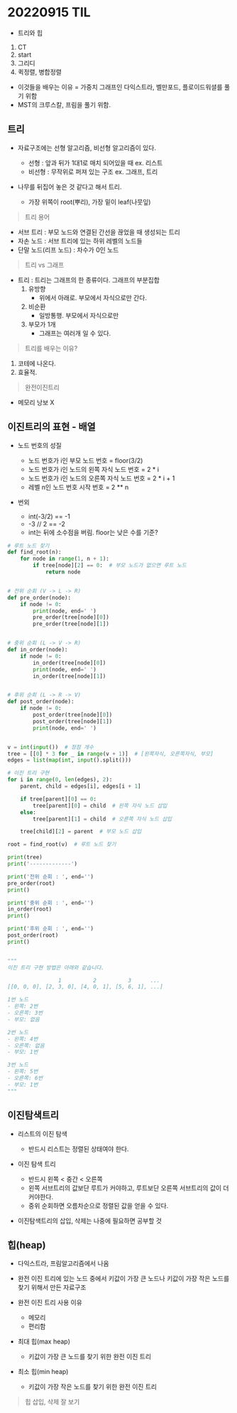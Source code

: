 # 20220915 TIL

- 트리와 힙
1. CT
2. start
3. 그리디
4. 퀵정렬, 병합정렬

- 이것들을 배우는 이유 = 가중치 그래프인 다익스트라, 벨만포드, 플로이드워셜를 풀기 위함
- MST의 크루스칼, 프림을 풀기 위함.

## 트리

- 자료구조에는 선형 알고리즘, 비선형 알고리즘이 있다.
  - 선형 : 앞과 뒤가 1대1로 매치 되어있을 때 ex. 리스트
  - 비선형 : 무작위로 퍼져 있는 구조 ex. 그래프, 트리

- 나무를 뒤집어 놓은 것 같다고 해서 트리.
  - 가장 위쪽이 root(뿌리), 가장 밑이 leaf(나뭇잎)

> 트리 용어

- 서브 트리 : 부모 노드와 연결된 간선을 끊었을 때 생성되는 트리
- 자손 노드 : 서브 트리에 있는 하위 레벨의 노드들
- 단말 노드(리프 노드) : 차수가 0인 노드

> 트리 vs 그래프

- 트리 : 트리는 그래프의 한 종류이다. 그래프의 부분집합
  1. 유방향
     - 위에서 아래로. 부모에서 자식으로만 간다.
  2. 비순환
     - 일방통행. 부모에서 자식으로만
  3. 부모가 1개
     - 그래프는 여러개 일 수 있다.

> 트리를 배우는 이유?

1. 코테에 나온다.
2. 효율적.

> 완전이진트리

- 메모리 낭보 X

## 이진트리의 표현 - 배열

- 노드 번호의 성질
  - 노드 번호가 i인 부모 노드 번호 = floor(3/2)
  - 노드 번호가 i인 노드의 왼쪽 자식 노드 번호 = 2 * i
  - 노드 번호가 i인 노드의 오른쪽 자식 노드 번호 = 2 * i + 1
  - 레벨 n인 노드 번호 시작 번호 = 2 ** n

- 번외
  - int(-3/2) == -1
  - -3 // 2 == -2
  - int는 뒤에 소수점을 버림. floor는 낮은 수를 기준?

```py
# 루트 노드 찾기
def find_root(n):
    for node in range(1, n + 1):
        if tree[node][2] == 0:  # 부모 노드가 없으면 루트 노드
            return node


# 전위 순회 (V -> L -> R)
def pre_order(node):
    if node != 0:
        print(node, end=' ')
        pre_order(tree[node][0])
        pre_order(tree[node][1])


# 중위 순회 (L -> V -> R)
def in_order(node):
    if node != 0:
        in_order(tree[node][0])
        print(node, end=' ')
        in_order(tree[node][1])


# 후위 순회 (L -> R -> V)
def post_order(node):
    if node != 0:
        post_order(tree[node][0])
        post_order(tree[node][1])
        print(node, end=' ')


v = int(input())  # 정점 개수
tree = [[0] * 3 for _ in range(v + 1)]  # [왼쪽자식, 오른쪽자식, 부모]
edges = list(map(int, input().split()))

# 이진 트리 구현
for i in range(0, len(edges), 2):
    parent, child = edges[i], edges[i + 1]

    if tree[parent][0] == 0:
        tree[parent][0] = child  # 왼쪽 자식 노드 삽입
    else:
        tree[parent][1] = child  # 오른쪽 자식 노드 삽입

    tree[child][2] = parent  # 부모 노드 삽입

root = find_root(v)  # 루트 노드 찾기

print(tree)
print('-------------')

print('전위 순회 : ', end='')
pre_order(root)
print()

print('중위 순회 : ', end='')
in_order(root)
print()

print('후위 순회 : ', end='')
post_order(root)
print()


"""
이진 트리 구현 방법은 아래와 같습니다.

                1          2          3      ...
[[0, 0, 0], [2, 3, 0], [4, 0, 1], [5, 6, 1], ...]

1번 노드
- 왼쪽: 2번
- 오른쪽: 3번
- 부모: 없음

2번 노드
- 왼쪽: 4번
- 오른쪽: 없음
- 부모: 1번

3번 노드
- 왼쪽: 5번
- 오른쪽: 6번
- 부모: 1번
"""
```

## 이진탐색트리

- 리스트의 이진 탐색
  - 반드시 리스트는 정렬된 상태여야 한다.

- 이진 탐색 트리
  - 반드시 왼쪽 < 중간 < 오른쪽 
  - 왼쪽 서브트리의 값보단 루트가 커야하고, 루트보단 오른쪽 서브트리의 값이 더 커야한다.
  - 중위 순회하면 오름차순으로 정렬된 값을 얻을 수 있다.

- 이진탐색트리의 삽입, 삭제는 나중에 필요하면 공부할 것

## 힙(heap)

- 다익스트라, 프림알고리즘에서 나옴
- 완전 이진 트리에 있는 노드 중에서 키값이 가장 큰 노드나 키값이 가장 작은 노드를 찾기 위해서 만든 자료구조
- 완전 이진 트리 사용 이유
  - 메모리
  - 편리함

- 최대 힙(max heap)
  - 키값이 가장 큰 노드를 찾기 위한 완전 이진 트리

- 최소 힙(min heap)
  - 키값이 가장 작은 노드를 찾기 위한 완전 이진 트리

> 힙 삽입, 삭제 잘 보기